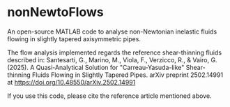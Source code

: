# nonNewtoFlows
An open-source MATLAB code to analyse non-Newtonian inelastic fluids flowing in slightly tapered axisymmetric pipes.

The flow analysis implemented regards the reference shear-thinning fluids described in: 
Santesarti, G., Marino, M., Viola, F., Verzicco, R., & Vairo, G. (2025). A Quasi-Analytical Solution for "Carreau-Yasuda-like" Shear-thinning Fluids Flowing in Slightly Tapered Pipes. arXiv preprint 2502.14991 at https://doi.org/10.48550/arXiv.2502.14991

If you use this code, please cite the reference article mentioned above.
